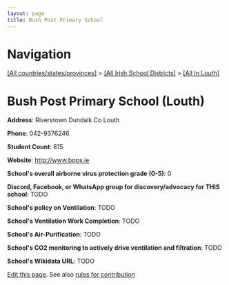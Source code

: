 ```yaml
---
layout: page
title: Bush Post Primary School
---
```

# Navigation

[[All countries/states/provinces]](../../..) > [[All Irish School Districts]](../..) > [[All In Louth]](..)

# Bush Post Primary School (Louth)

**Address**: Riverstown Dundalk Co Louth

**Phone**: 042-9376246

**Student Count**: 815

**Website**: <http://www.bpps.ie>

**School's overall airborne virus protection grade (0-5)**: 0

**Discord, Facebook, or WhatsApp group for discovery/advocacy for THIS school**: TODO

**School's policy on Ventilation**: TODO

**School's Ventilation Work Completion**: TODO

**School's Air-Purification**: TODO

**School's CO2 monitoring to actively drive ventilation and filtration**: TODO

**School's Wikidata URL**: TODO


[Edit this page](https://github.com/ventilate-schools/Ireland/edit/main/./Louth/Bush_Post_Primary_School.md). See also [rules for contribution](../../../contribution-rules/)